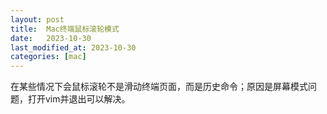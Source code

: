 ```yaml
---
layout: post
title:  Mac终端鼠标滚轮模式
date:   2023-10-30
last_modified_at: 2023-10-30
categories: [mac]
---
```


在某些情况下会鼠标滚轮不是滑动终端页面，而是历史命令；原因是屏幕模式问题，打开vim并退出可以解决。